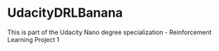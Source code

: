 # UdacityDRLBanana
This is part of the Udacity Nano degree specialization - Reinforcement Learning Project 1 
